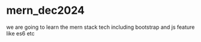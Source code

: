 # mern_dec2024
we are going to learn the mern stack tech including bootstrap and js feature like es6 etc
